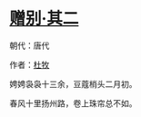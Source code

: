 # [赠别·其二](http://so.gushiwen.org/view_27763.aspx)

朝代：唐代

作者：[杜牧](http://so.gushiwen.org/author_211.aspx)

娉娉袅袅十三余，豆蔻梢头二月初。

春风十里扬州路，卷上珠帘总不如。
